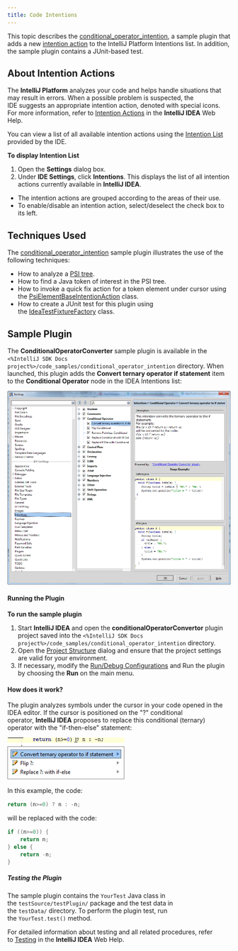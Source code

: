 ```yaml
---
title: Code Intentions
---
```


This topic describes the [conditional_operator_intention](https://github.com/JetBrains/intellij-sdk-docs/tree/master/code_samples/conditional_operator_intention), a sample plugin that adds a new [intention action](http://www.jetbrains.com/idea/webhelp/intention-actions.html) to the IntelliJ Platform Intentions list. In addition, the sample plugin contains a JUnit-based test.

## About Intention Actions

The **IntelliJ Platform** analyzes your code and helps handle situations that may result in errors. When a possible problem is suspected, the IDE suggests an appropriate intention action, denoted with special icons. For more information, refer to [Intention Actions](http://www.jetbrains.com/idea/webhelp/intention-actions.html) in the **IntelliJ IDEA** Web Help. 

You can view a list of all available intention actions using the [Intention List](http://www.jetbrains.com/idea/webhelp/intentions.html#intentionList) provided by the IDE.

**To display Intention List**

1. Open the **Settings** dialog box.
2. Under **IDE Settings**, click **Intentions**. This displays the list of all intention actions currently available in **IntelliJ IDEA**.
- The intention actions are grouped according to the areas of their use.  
- To enable/disable an intention action, select/deselect the check box to its left.

## Techniques Used

The [conditional_operator_intention](https://github.com/JetBrains/intellij-sdk-docs/tree/master/code_samples/conditional_operator_intention) sample plugin illustrates the use of the following techniques:

- How to analyze a [PSI tree](/basics/architectural_overview/psi_files.md).
- How to find a Java token of interest in the PSI tree.
- How to invoke a quick fix action for a token element under cursor using the [PsiElementBaseIntentionAction](upsource:///platform/lang-api/src/com/intellij/codeInsight/intention/PsiElementBaseIntentionAction.java) class.
- How to create a JUnit test for this plugin using the [IdeaTestFixtureFactory](upsource:///platform/testFramework/src/com/intellij/testFramework/fixtures/IdeaTestFixtureFactory.java) class.

## Sample Plugin

The **ConditionalOperatorConverter** sample plugin is available in the `<%IntelliJ SDK Docs project%>/code_samples/conditional_operator_intention` directory. When launched, this plugin adds the **Convert ternary operator if statement** item to the **Conditional Operator** node in the IDEA Intentions list:

![](img/IntentionsList.png)

#### Running the Plugin

**To run the sample plugin**

1. Start **IntelliJ IDEA** and open the **conditionalOperatorConvertor** plugin project saved into the `<%IntelliJ SDK Docs project%>/code_samples/conditional_operator_intention` directory.
2. Open the [Project Structure](https://www.jetbrains.com/help/idea/project-structure-dialog.html) dialog and ensure that the project settings are valid for your environment.
3. If necessary, modify the [Run/Debug Configurations](http://www.jetbrains.com/idea/webhelp/run-debug-configuration-plugin.html) and Run the plugin by choosing the **Run** on the main menu.

#### How does it work?

The plugin analyzes symbols under the cursor in your code opened in the IDEA editor. If the cursor is positioned on the "?" conditional operator, **IntelliJ IDEA** proposes to replace this conditional (ternary) operator with the "if-then-else" statement:

![](img/TernaryOperator.png)

In this example, the code:

```java
return (n>=0) ? n : -n;
```

will be replaced with the code:

```java
if ((n>=0)) {
    return n;
} else {
    return -n;
}
```

##### Testing the Plugin

The sample plugin contains the `YourTest` Java class in the `testSource/testPlugin/` package and the test data in the `testData/` directory. To perform the plugin test, run the `YourTest.test()` method.

For detailed information about testing and all related procedures, refer to [Testing](http://www.jetbrains.com/idea/webhelp/testing.html) in the **IntelliJ IDEA** Web Help.
